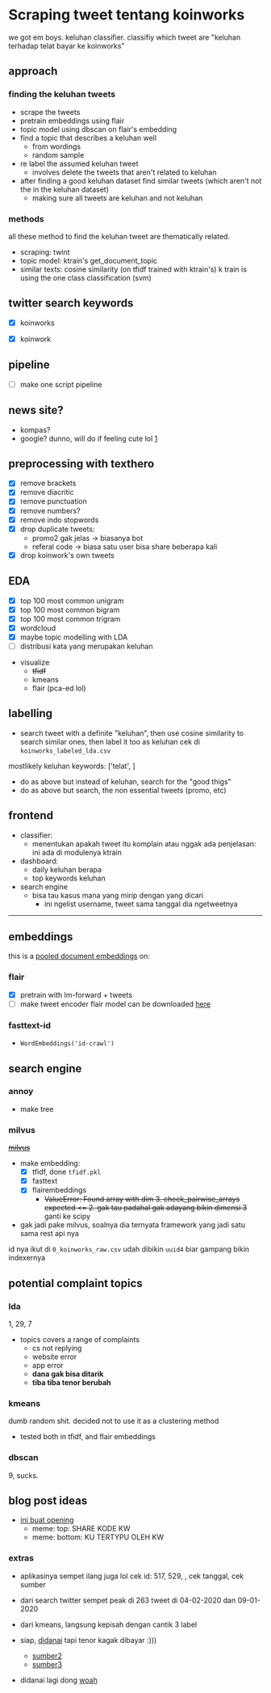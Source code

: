 # Scraping tweet tentang koinworks
we got em boys. keluhan classifier. classifiy which tweet are "keluhan terhadap telat bayar ke koinworks"

## approach
### finding the keluhan tweets
- scrape the tweets
- pretrain embeddings using flair
- topic model using dbscan on flair's embedding
- find a topic that describes a keluhan well
	- from wordings
	- random sample
- re label the assumed keluhan tweet
	- involves delete the tweets that aren't related to keluhan
- after finding a good keluhan dataset find similar tweets (which aren't not the in the keluhan dataset)
	- making sure all tweets are keluhan and not keluhan

### methods
all these method to find the keluhan tweet are thematically related.
- scraping: twint
- topic model: ktrain's get_document_topic
- similar texts: cosine similarity (on tfidf trained with ktrain's)
	k train is using the one class classification (svm)

## twitter search keywords
- [x] koinworks
- [x] koinwork


## pipeline
- [ ] make one script pipeline


## news site?
- kompas?
- google?
dunno, will do if feeling cute lol
[1](https://swa.co.id/swa/trends/koinworks-catat-pertumbuhan-30-pasca-pelonggaran-psbb)
## preprocessing with texthero
- [x] remove brackets
- [x] remove diacritic
- [x] remove punctuation
- [x] remove numbers?
- [x] remove indo stopwords
- [x] drop duplicate tweets:
	- promo2 gak jelas -> biasanya bot
	- referal code -> biasa satu user bisa share beberapa kali
- [x] drop koinwork's own tweets

## EDA
- [x] top 100 most common unigram
- [x] top 100 most common bigram
- [x] top 100 most common trigram
- [x] wordcloud
- [x] maybe topic modelling with LDA
- [ ] distribusi kata yang merupakan keluhan
- visualize
	- ~~tfidf~~
	- kmeans
	- flair (pca-ed lol)

## labelling
- search tweet with a definite "keluhan", then use cosine similarity to search similar ones, then label it too as keluhan
cek di `koinworks_labeled_lda.csv`

mostlikely keluhan keywords:
['telat', ]

- do as above but instead of keluhan, search for the "good thigs"
- do as above but search, the non essential tweets (promo, etc)

## frontend
- classifier:
	- menentukan apakah tweet itu komplain atau nggak
		ada penjelasan: ini ada di modulenya ktrain
- dashboard:
	- daily keluhan berapa
	- top keywords keluhan
- search engine
	- bisa tau kasus mana yang mirip dengan yang dicari
		- ini ngelist username, tweet sama tanggal dia ngetweetnya

----

## embeddings
this is a [pooled document embeddings](https://github.com/flairNLP/flair/blob/master/resources/docs/embeddings/DOCUMENT_POOL_EMBEDDINGS.md) on:
### flair
- [x] pretrain with lm-forward + tweets
- [ ] make tweet encoder
flair model can be downloaded [here](https://drive.google.com/drive/u/5/folders/1uLGvvNCNAjAeOBPKyMwtLfEErBAsYuMQ)
### fasttext-id
- `WordEmbeddings('id-crawl')`

## search engine
### annoy
- make tree

### milvus
~~[milvus](https://milvus.io/)~~
- make embedding:
	- [x] tfidf, done `tfidf.pkl`
	- [x] fasttext
	- [x] flairembeddings
		- ~~ValueError: Found array with dim 3. check_pairwise_arrays expected <= 2. gak tau padahal gak adayang bikin dimensi 3~~ ganti ke scipy
- gak jadi pake milvus, soalnya dia ternyata framework yang jadi satu sama rest api nya

id nya ikut di `0_koinworks_raw.csv` udah dibikin `uuid4` biar gampang bikin indexernya

## potential complaint topics
### lda
1, 29, 7
- topics covers a range of complaints
	- cs not replying
	- website error
	- app error
	- **dana gak bisa ditarik**
	- **tiba tiba tenor berubah**

### kmeans
dumb random shit. decided not to use it as a clustering method
- tested both in tfidf, and flair embeddings

### dbscan
9, sucks.

## blog post ideas
- [ini buat opening](https://twitter.com/pakelagu/status/1292346337803923456)
	- meme: top: SHARE KODE KW
	- meme: bottom: KU TERTYPU OLEH KW
### extras
- aplikasinya sempet ilang juga lol  cek id: 517, 529, , cek tanggal, cek sumber
- dari search twitter sempet peak di 263 tweet di 04-02-2020 dan 09-01-2020
- dari kmeans, langsung kepisah dengan cantik 3 label

- siap, [didanai](https://money.kompas.com/read/2020/05/18/130309726/koinworks-dapat-pendanaan-rp-149-miliar-dari-perusahaan-inggris?utm_source=dlvr.it&utm_medium=twitter) tapi tenor kagak dibayar :)))
	- [sumber2](https://medium.com/lendable/koinworks-secures-us-10-million-from-lendable-to-support-indonesias-digital-smes-7119f42f7809)
	- [sumber3](https://internationalfinance.com/koinworks-secures-10-mn-funding-help-smes-raise-funds-online/)

- didanai lagi dong [woah](pic.twitter.com/ZbFjMJ3aSp)
